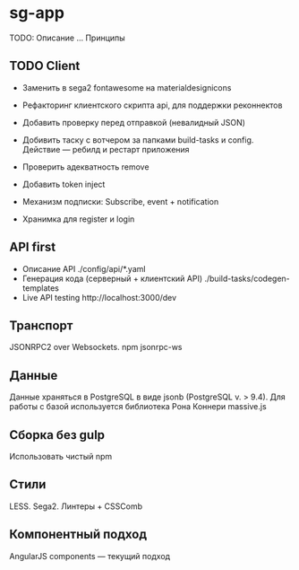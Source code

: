 # sg-app

TODO: Описание …
Принципы

## TODO Client
+ Заменить в sega2 fontawesome на materialdesignicons
+ Рефакторинг клиентского скрипта api, для поддержки реконнектов
+ Добавить проверку перед отправкой (невалидный JSON)

+ Добивить таску с вотчером за папками build-tasks и config. Действие — ребилд и рестарт приложения

+ Проверить адекватность remove

+ Добавить token inject 

+ Механизм подписки: Subscribe, event + notification

+ Хранимка для register и login



## API first
+ Описание API ./config/api/*.yaml
+ Генерация кода (серверный + клиентский API) ./build-tasks/codegen-templates
+ Live API testing http://localhost:3000/dev

## Транспорт
JSONRPC2 over Websockets.
npm jsonrpc-ws

## Данные
Данные храняться в PostgreSQL в виде jsonb (PostgreSQL v. > 9.4).
Для работы с базой используется библиотека Рона Коннери massive.js

## Сборка без gulp
Использовать чистый npm

## Стили
LESS. Sega2. Линтеры + CSSComb

## Компонентный подход
AngularJS components — текущий подход

